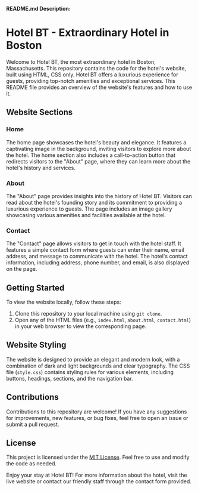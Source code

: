 **README.md Description:**

# Hotel BT - Extraordinary Hotel in Boston


Welcome to Hotel BT, the most extraordinary hotel in Boston, Massachusetts. This repository contains the code for the hotel's website, built using HTML, CSS only. Hotel BT offers a luxurious experience for guests, providing top-notch amenities and exceptional services. This README file provides an overview of the website's features and how to use it.

## Website Sections

### Home

The home page showcases the hotel's beauty and elegance. It features a captivating image in the background, inviting visitors to explore more about the hotel. The home section also includes a call-to-action button that redirects visitors to the "About" page, where they can learn more about the hotel's history and services.

### About

The "About" page provides insights into the history of Hotel BT. Visitors can read about the hotel's founding story and its commitment to providing a luxurious experience to guests. The page includes an image gallery showcasing various amenities and facilities available at the hotel.

### Contact

The "Contact" page allows visitors to get in touch with the hotel staff. It features a simple contact form where guests can enter their name, email address, and message to communicate with the hotel. The hotel's contact information, including address, phone number, and email, is also displayed on the page.

## Getting Started

To view the website locally, follow these steps:

1. Clone this repository to your local machine using `git clone`.
2. Open any of the HTML files (e.g., `index.html`, `about.html`, `contact.html`) in your web browser to view the corresponding page.

## Website Styling

The website is designed to provide an elegant and modern look, with a combination of dark and light backgrounds and clear typography. The CSS file (`style.css`) contains styling rules for various elements, including buttons, headings, sections, and the navigation bar.

## Contributions

Contributions to this repository are welcome! If you have any suggestions for improvements, new features, or bug fixes, feel free to open an issue or submit a pull request.

## License

This project is licensed under the [MIT License](https://opensource.org/licenses/MIT). Feel free to use and modify the code as needed.

Enjoy your stay at Hotel BT! For more information about the hotel, visit the live website or contact our friendly staff through the contact form provided.
